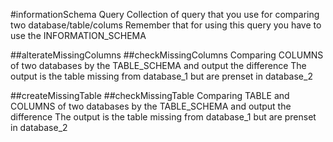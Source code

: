 #informationSchema Query
Collection of query that you use for comparing two database/table/colums
Remember that for using this query you have to use the INFORMATION_SCHEMA

##alterateMissingColumns
##checkMissingColumns
Comparing COLUMNS of two databases by the TABLE_SCHEMA and output the difference
The output is the table missing from database_1 but are prenset in database_2

##createMissingTable
##checkMissingTable
Comparing TABLE and COLUMNS of two databases by the TABLE_SCHEMA and output the difference
The output is the table missing from database_1 but are prenset in database_2
